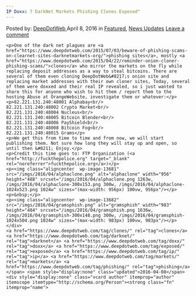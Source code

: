 ```yaml
---
IP Doxx: 7 DarkNet Markets Phishing Clones Exposed"
---
```

<article class="post-listing post-13679 post type-post status-publish format-standard has-post-thumbnail hentry  tag-clones tag-darknet tag-doxx tag-exposed tag-ip tag-phishing">
    <div class="post-inner">
        <span>Posted by: <a href="https://www.deepdotweb.com/author/admin/" title="">DeepDotWeb </a></span>
    <span>April 8, 2016</span>
    <span>in <a href="https://www.deepdotweb.com/category/deepdot-news/" rel="category tag">Featured</a>, <a href="https://www.deepdotweb.com/category/news-updates/" rel="category tag">News Updates</a></span>
    <span><a href="https://www.deepdotweb.com/2016/04/08/darknet-phishing-sites-de-anonymized/#respond">Leave a comment</a></span>
    </p>
    <div class="clear"></div>
    
    <p>One of the dark net plagues are <a href="https://www.deepdotweb.com/2015/07/03/beware-of-phishing-scams-on-clearnet-sites-darknetmarkets-org/">phishing sites</a>, mostly <a href="https://www.deepdotweb.com/2015/04/22/reminder-onion-cloner-phishing-scams/">clones</a> who mirror the markets on the fly while replacing deposit addresses as a way to steal bitcoins. There are several of them even cloning DeepDotWeb&#8217;s onion site and replacing market addresses with their own cloner sites, Today, several of them were doxxed and their real IP revealed, so i just wanted to share this for anyone who wish to hit them / report them to the hosting Abuse at OrangeWebsite, investigate them or whatever:</p>
    <p>82.221.131.240:48001 Alphabay<br/>
    82.221.131.240:48002 Crypto Market<br/>
    82.221.131.240:48004 Nucleus<br/>
    82.221.131.240:48005 Bitcoin Blender<br/>
    82.221.131.240:48006 PayShield<br/>
    82.221.131.240:48008 Bitcoin Fog<br/>
    82.221.131.240:48015 Grams</p>
    <p>We get this from time to time and from now, we will start publishing them. Not sure how long they will stay up and open, so until then &#8211; Enjoy.</p>
    <p>Credit this time goes to: FTP Organization (<a href="http://fuckthepolice.org" target="_blank" rel="noreferrer">fuckthepolice.org</a>)</p>
    <p><img class="aligncenter  wp-image-13681" src="/imgs/2016/04/alphaclone.png" alt="alphaclone" width="956" height="488" srcset="/imgs/2016/04/alphaclone.png 1263w, /imgs/2016/04/alphaclone-300x153.png 300w, /imgs/2016/04/alphaclone-1024x523.png 1024w" sizes="(max-width: 956px) 100vw, 956px"/></p>
    <p>&nbsp;</p>
    <p><img class="aligncenter  wp-image-13682" src="/imgs/2016/04/gramsphish.png" alt="gramsphish" width="983" height="484" srcset="/imgs/2016/04/gramsphish.png 1636w, /imgs/2016/04/gramsphish-300x148.png 300w, /imgs/2016/04/gramsphish-1024x504.png 1024w" sizes="(max-width: 983px) 100vw, 983px"/></p>
    </div>
    <a href="https://www.deepdotweb.com/tag/clones/" rel="tag">clones</a> <a href="https://www.deepdotweb.com/tag/darknet/" rel="tag">darknet</a> <a href="https://www.deepdotweb.com/tag/doxx/" rel="tag">doxx</a> <a href="https://www.deepdotweb.com/tag/exposed/" rel="tag">exposed</a> <a href="https://www.deepdotweb.com/tag/ip/" rel="tag">ip</a> <a href="https://www.deepdotweb.com/tag/markets/" rel="tag">markets</a> <a href="https://www.deepdotweb.com/tag/phishing/" rel="tag">phishing</a></span> <span style="display:none" class="updated">2016-04-08</span>
    <div style="display:none" class="vcard author" itemprop="author" itemscope itemtype="http://schema.org/Person"><strong class="fn" itemprop="name">
    
